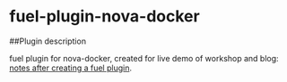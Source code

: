 fuel-plugin-nova-docker
============

##Plugin description

fuel plugin for nova-docker, created for live demo of workshop and blog: [notes after creating a fuel plugin](https://note.siwei.info/notes-after-creating-a-fuel-plugin).
